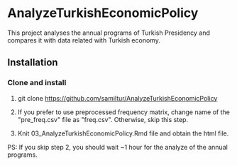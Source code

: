 # AnalyzeTurkishEconomicPolicy

This project analyses the annual programs of Turkish Presidency and compares it with data related with Turkish economy.

## Installation
### Clone and install
1. git clone https://github.com/samiltur/AnalyzeTurkishEconomicPolicy

2. If you prefer to use preprocessed frequency matrix, change name of the "pre_freq.csv" file as "freq.csv". Otherwise, skip this step.

3. Knit 03_AnalyzeTurkishEconomicPolicy.Rmd file and obtain the html file.

PS: If you skip step 2, you should wait ~1 hour for the analyze of the annual programs.